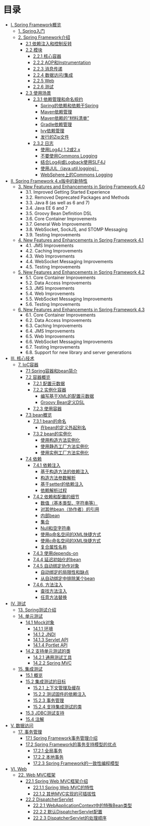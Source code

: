 # 目录

* [I. Spring Framework概览](I.Overview_of_Spring_Framework/README.md)
    * [1. Spring入门](I.Overview_of_Spring_Framework/1.Getting_Started_with_Spring.md)
    * [2. Spring Framework介绍](I.Overview_of_Spring_Framework/2.Introduction_to_the_Spring_Framework.md)
        * [2.1 依赖注入和控制反转](I.Overview_of_Spring_Framework/2.1.Dependency_Injection_and_Inversion_of_Control.md)
        * [2.2 模块](I.Overview_of_Spring_Framework/2.2.Framework_Modules.md)
            * [2.2.1 核心容器](I.Overview_of_Spring_Framework/2.2.Framework_Modules.md#221-核心容器)
            * [2.2.2 AOP和Instrumentation](I.Overview_of_Spring_Framework/2.2.Framework_Modules.md#222-aop和instrumentation)
            * [2.2.3 消息传递](I.Overview_of_Spring_Framework/2.2.Framework_Modules.md#223-消息传递)
            * [2.2.4 数据访问/集成](I.Overview_of_Spring_Framework/2.2.Framework_Modules.md#224-数据访问集成)
            * [2.2.5 Web](I.Overview_of_Spring_Framework/2.2.Framework_Modules.md#225-web)
            * [2.2.6 测试](I.Overview_of_Spring_Framework/2.2.Framework_Modules.md#226-测试)
        * [2.3 使用场景](I.Overview_of_Spring_Framework/2.3.Usage_scenarios.md)
            * [2.3.1 依赖管理和命名规约](I.Overview_of_Spring_Framework/2.3.1Dependency_Management_and_Naming_Conventions.md)
                * [Spring的依赖和依赖于Spring](I.Overview_of_Spring_Framework/2.3.1Dependency_Management_and_Naming_Conventions.md#spring的依赖和依赖于spring)
                * [Maven依赖管理](I.Overview_of_Spring_Framework/2.3.1Dependency_Management_and_Naming_Conventions.md#maven依赖管理)
                * [Maven依赖的“材料清单”](I.Overview_of_Spring_Framework/2.3.1Dependency_Management_and_Naming_Conventions.md#maven依赖的材料清单)
                * [Gradle依赖管理](I.Overview_of_Spring_Framework/2.3.1Dependency_Management_and_Naming_Conventions.md#gradle依赖管理)
                * [Ivy依赖管理](I.Overview_of_Spring_Framework/2.3.1Dependency_Management_and_Naming_Conventions.md#ivy依赖管理)
                * [发行的Zip文件](I.Overview_of_Spring_Framework/2.3.1Dependency_Management_and_Naming_Conventions.md#发行的zip文件)
            * [2.3.2 日志](I.Overview_of_Spring_Framework/2.3.2Logging.md)
                * [使用Log4J 1.2或2.x](I.Overview_of_Spring_Framework/2.3.2Logging.md#使用log4j-12或2x)
                * [不要使用Commons Logging](I.Overview_of_Spring_Framework/2.3.2Logging.md#不要使用commons-logging)
                * [结合Log4j或Logback使用SLF4J](I.Overview_of_Spring_Framework/2.3.2Logging.md#结合log4j或logback使用slf4j)
                * [使用JUL（java.util.logging）](I.Overview_of_Spring_Framework/2.3.2Logging.md#使用juljavautillogging)
                * [WebSphere上的Commons Logging](I.Overview_of_Spring_Framework/2.3.2Logging.md#websphere上的commons-logging)
* [II. Spring Framework 4.x版中的新特性](II.What’s_New_in_Spring_Framework_4.x/README.md)
    * [3. New Features and Enhancements in Spring Framework 4.0](https://docs.spring.io/spring/docs/4.3.12.RELEASE/spring-framework-reference/htmlsingle/#new-in-4.0)
        * 3.1. Improved Getting Started Experience
        * 3.2. Removed Deprecated Packages and Methods
        * 3.3. Java 8 (as well as 6 and 7)
        * 3.4. Java EE 6 and 7
        * 3.5. Groovy Bean Definition DSL
        * 3.6. Core Container Improvements
        * 3.7. General Web Improvements
        * 3.8. WebSocket, SockJS, and STOMP Messaging
        * 3.9. Testing Improvements
    * [4. New Features and Enhancements in Spring Framework 4.1](https://docs.spring.io/spring/docs/4.3.12.RELEASE/spring-framework-reference/htmlsingle/#new-in-4.1)
        * 4.1. JMS Improvements
        * 4.2. Caching Improvements
        * 4.3. Web Improvements
        * 4.4. WebSocket Messaging Improvements
        * 4.5. Testing Improvements
    * [5. New Features and Enhancements in Spring Framework 4.2](https://docs.spring.io/spring/docs/4.3.12.RELEASE/spring-framework-reference/htmlsingle/#new-in-4.2)
        * 5.1. Core Container Improvements
        * 5.2. Data Access Improvements
        * 5.3. JMS Improvements
        * 5.4. Web Improvements
        * 5.5. WebSocket Messaging Improvements
        * 5.6. Testing Improvements
    * [6. New Features and Enhancements in Spring Framework 4.3](https://docs.spring.io/spring/docs/4.3.12.RELEASE/spring-framework-reference/htmlsingle/#new-in-4.3)
        * 6.1. Core Container Improvements
        * 6.2. Data Access Improvements
        * 6.3. Caching Improvements
        * 6.4. JMS Improvements
        * 6.5. Web Improvements
        * 6.6. WebSocket Messaging Improvements
        * 6.7. Testing Improvements
        * 6.8. Support for new library and server generations
* [III. 核心技术](III.Core_Technologies/README.md)
    * [7. IoC容器](III.Core_Technologies/7.The_IoC_container.md)
        * [7.1 Spring容器和bean简介](III.Core_Technologies/7.1.Introduction_to_the_Spring_IoC_container_and_beans.md)
        * [7.2 容器概览](III.Core_Technologies/7.2.Container_overview.md)
            * [7.2.1 配置元数据](III.Core_Technologies/7.2.1.Configuration_metadata.md)
            * [7.2.2 实例化容器](III.Core_Technologies/7.2.2.Instantiating_a_container.md)
                * [编写基于XML的配置元数据](III.Core_Technologies/7.2.2.Instantiating_a_container.md#编写基于xml的配置元数据)
                * [Groovy Bean定义DSL](III.Core_Technologies/7.2.2.Instantiating_a_container.md#groovy-bean定义dsl)
            * [7.2.3 使用容器](III.Core_Technologies/7.2.3.Using_the_container.md)
        * [7.3 bean概览](III.Core_Technologies/7.3.Bean_overview.md)
            * [7.3.1 bean的命名](III.Core_Technologies/7.3.1.Naming_beans.md)
                * [在bean的定义外起别名](III.Core_Technologies/7.3.1.Naming_beans.md#在bean的定义外起别名)
            * [7.3.2 bean的实例化](III.Core_Technologies/7.3.2.Instantiating_beans.md)
                * [使用构造方法实例化](III.Core_Technologies/7.3.2.Instantiating_beans.md#使用构造方法实例化)
                * [使用静态工厂方法实例化](III.Core_Technologies/7.3.2.Instantiating_beans.md#使用静态工厂方法实例化)
                * [使用实例工厂方法实例化](III.Core_Technologies/7.3.2.Instantiating_beans.md#使用实例工厂方法实例化)
        * [7.4 依赖](III.Core_Technologies/7.4.Dependencies.md)
            * [7.4.1 依赖注入](III.Core_Technologies/7.4.1.Dependency_Injection.md)
                * [基于构造方法的依赖注入](III.Core_Technologies/7.4.1.Dependency_Injection.md#基于构造方法的依赖注入)
                * [构造方法参数解析](III.Core_Technologies/7.4.1.Dependency_Injection.md#构造方法参数解析)
                * [基于setter的依赖注入](III.Core_Technologies/7.4.1.Dependency_Injection.md#基于setter的依赖注入)
                * [依赖解析过程](III.Core_Technologies/7.4.1.Dependency_Injection.md#依赖解析过程)
            * [7.4.2 依赖和配置的细节](III.Core_Technologies/7.4.2.Dependencies_and_configuration_in_detail.md)
                * [数值（基本类型、字符串等）](III.Core_Technologies/7.4.2.Dependencies_and_configuration_in_detail.md#数值（基本类型、字符串等）)
                * [对其他bean（协作者）的引用](III.Core_Technologies/7.4.2.Dependencies_and_configuration_in_detail.md#对其他bean（协作者）的引用)
                * [内部bean](III.Core_Technologies/7.4.2.Dependencies_and_configuration_in_detail.md#内部bean)
                * [集合](III.Core_Technologies/7.4.2.Dependencies_and_configuration_in_detail.md#集合)
                * [Null和空字符串](III.Core_Technologies/7.4.2.Dependencies_and_configuration_in_detail.md#null和空字符串)
                * [使用p命名空间的XML快捷方式](III.Core_Technologies/7.4.2.Dependencies_and_configuration_in_detail.md#使用p命名空间的xml快捷方式)
                * [使用c命名空间的XML快捷方式](III.Core_Technologies/7.4.2.Dependencies_and_configuration_in_detail.md#使用c命名空间的xml快捷方式)
                * [复合属性名称](III.Core_Technologies/7.4.2.Dependencies_and_configuration_in_detail.md#复合属性名称)
            * [7.4.3 使用depends-on](III.Core_Technologies/7.4.3.Using_depends-on.md)
            * [7.4.4 延迟初始化的bean](III.Core_Technologies/7.4.4.Lazy-initialized_beans.md)
            * [7.4.5 自动绑定协作对象](III.Core_Technologies/7.4.5.Autowiring_collaborators.md)
                * [自动绑定的局限性和缺点](III.Core_Technologies/7.4.5.Autowiring_collaborators.md#自动绑定的局限性和缺点)
                * [从自动绑定中排除某个bean](III.Core_Technologies/7.4.5.Autowiring_collaborators.md#从自动绑定中排除某个bean)
            * [7.4.6. 方法注入](III.Core_Technologies/7.4.6.Method_injection.md)
                * [查找方法注入](III.Core_Technologies/7.4.6.Method_injection.md#查找方法注入)
                * [任意方法替换](III.Core_Technologies/7.4.6.Method_injection.md#任意方法替换)
* [IV. 测试](IV.Testing/README.md)
    * [13. Spring测试介绍](IV.Testing/13.Introduction_to_Spring_Testing.md)
    * [14. 单元测试](IV.Testing/14.Unit_Testing.md)
        * [14.1 Mock对象](IV.Testing/14.1Mock_Objects.md)
            * [14.1.1 环境](IV.Testing/14.1Mock_Objects.md#1411-环境)
            * [14.1.2 JNDI](IV.Testing/14.1Mock_Objects.md#1412-jndi)
            * [14.1.3 Servlet API](IV.Testing/14.1Mock_Objects.md#1413-servlet_-api)
            * [14.1.4 Portlet API](IV.Testing/14.1Mock_Objects.md#1414-portlet-api)
        * [14.2 支持单元测试的类](IV.Testing/14.2.Unit_Testing_support_Classes.md)
            * [14.2.1 通用测试工具](IV.Testing/14.2.Unit_Testing_support_Classes.md#1421-通用测试工具)
            * [14.2.2 Spring MVC](IV.Testing/14.2.Unit_Testing_support_Classes.md#1422-spring-mvc)
    * [15. 集成测试](IV.Testing/15.Integration_Testing.md)
        * [15.1 概览](IV.Testing/15.1.Overview.md)
        * [15.2 集成测试的目标](IV.Testing/15.2.Goals_of_Integration_Testing.md)
            * [15.2.1 上下文管理及缓存](IV.Testing/15.2.Goals_of_Integration_Testing.md#1521-上下文管理及缓存)
            * [15.2.2 测试固件的依赖注入](IV.Testing/15.2.Goals_of_Integration_Testing.md#1522-测试固件的依赖注入)
            * [15.2.3 事务管理](IV.Testing/15.2.Goals_of_Integration_Testing.md#1523-事务管理)
            * [15.2.4 支持集成测试的类](IV.Testing/15.2.Goals_of_Integration_Testing.md#1524-支持集成测试的类)
        * [15.3 JDBC测试支持](IV.Testing/15.3.JDBC_Testing_Support.md)
        * [15.4 注解](IV.Testing/15.4.Annotations.md)
* [V. 数据访问](V.Data_Access/README.md)
    * [17. 事务管理](V.Data_Access/17.Transaction_Management.md)
        * [17.1 Spring Framework事务管理介绍](V.Data_Access/17.1.Introduction_to_Spring_Framework_transaction_management.md)
        * [17.2 Spring Framework的事务支持模型的优点](V.Data_Access/17.2.Advantages_of_the_Spring_Framework's_transaction_support_model.md)
            * [17.2.1 全局事务](V.Data_Access/17.2.Advantages_of_the_Spring_Framework's_transaction_support_model.md/#1721-全局事务)
            * [17.2.2 本地事务](V.Data_Access/17.2.Advantages_of_the_Spring_Framework's_transaction_support_model.md/1722-本地事务)
            * [17.2.3 Spring Framework的一致性编程模型](V.Data_Access/17.2.Advantages_of_the_Spring_Framework's_transaction_support_model.md/#1723-Spring-Framework的一致性编程模型)
* [VI. Web](VI.The_Web/README.md)
    * [22. Web MVC框架](VI.The_Web/22.Web_MVC_framework.md)
        * [22.1 Spring Web MVC框架介绍](VI.The_Web/22.1.Introduction_to_Spring_Web_MVC_framework.md)
            * [22.1.1 Spring Web MVC的特性](VI.The_Web/22.1.1.Features_of_Spring_Web_MVC.md)
            * [22.1.2 其他MVC实现的可插拔性](VI.The_Web/22.1.2.Pluggability_of_other_MVC_implementations.md)
        * [22.2 DispatcherServlet](VI.The_Web/22.2.The_DispatcherServlet.md)
            * [22.2.1 WebApplicationContext中的特殊Bean类型](VI.The_Web/22.2.1.Special_Bean_Types_In_the_WebApplicationContext.md)
            * [22.2.2 默认DispatcherServlet配置](VI.The_Web/22.2.2.Default_DispatcherServlet_Configuration.md)
            * [22.2.3 DispatcherServlet的处理顺序](VI.The_Web/22.2.3.DispatcherServlet_Processing_Sequence.md)
